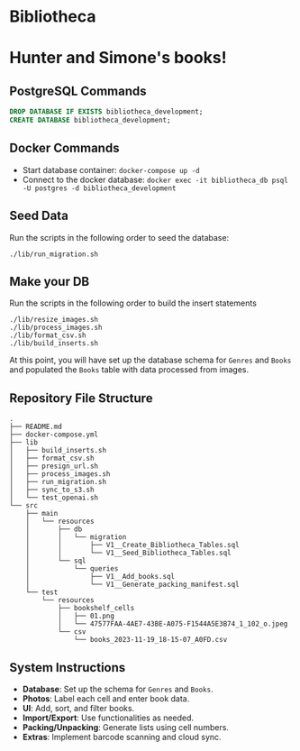 # Bibliotheca

# Hunter and Simone's books!

## PostgreSQL Commands

```sql
DROP DATABASE IF EXISTS bibliotheca_development;
CREATE DATABASE bibliotheca_development;
```

## Docker Commands
- Start database container: `docker-compose up -d` 
- Connect to the docker database: `docker exec -it bibliotheca_db psql -U postgres -d bibliotheca_development`

## Seed Data
Run the scripts in the following order to seed the database:
```
./lib/run_migration.sh
```

## Make your DB
Run the scripts in the following order to build the insert statements
```
./lib/resize_images.sh
./lib/process_images.sh
./lib/format_csv.sh
./lib/build_inserts.sh
```

At this point, you will have set up the database schema for `Genres` and `Books` and populated the `Books` table with data processed from images.

## Repository File Structure
```
.
├── README.md
├── docker-compose.yml
├── lib
│   ├── build_inserts.sh
│   ├── format_csv.sh
│   ├── presign_url.sh
│   ├── process_images.sh
│   ├── run_migration.sh
│   ├── sync_to_s3.sh
│   └── test_openai.sh
└── src
    ├── main
    │   └── resources
    │       ├── db
    │       │   └── migration
    │       │       ├── V1__Create_Bibliotheca_Tables.sql
    │       │       └── V1__Seed_Bibliotheca_Tables.sql
    │       └── sql
    │           └── queries
    │               ├── V1__Add_books.sql
    │               └── V1__Generate_packing_manifest.sql
    └── test
        └── resources
            ├── bookshelf_cells
            │   ├── 01.png
            │   └── 47577FAA-4AE7-43BE-A075-F1544A5E3B74_1_102_o.jpeg
            └── csv
                └── books_2023-11-19_18-15-07_A0FD.csv
```

## System Instructions
- **Database**: Set up the schema for `Genres` and `Books`.
- **Photos**: Label each cell and enter book data.
- **UI**: Add, sort, and filter books.
- **Import/Export**: Use functionalities as needed.
- **Packing/Unpacking**: Generate lists using cell numbers.
- **Extras**: Implement barcode scanning and cloud sync.
```
